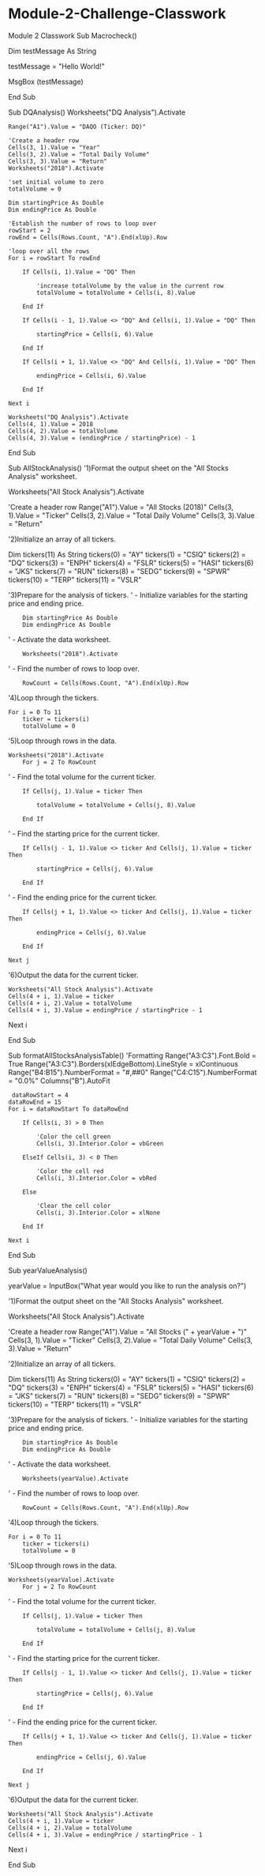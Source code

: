 # Module-2-Challenge-Classwork
Module 2 Classwork
Sub Macrocheck()

Dim testMessage As String

testMessage = "Hello World!"

MsgBox (testMessage)

End Sub

Sub DQAnalysis()
    Worksheets("DQ Analysis").Activate

    Range("A1").Value = "DAQO (Ticker: DQ)"

    'Create a header row
    Cells(3, 1).Value = "Year"
    Cells(3, 2).Value = "Total Daily Volume"
    Cells(3, 3).Value = "Return"
    Worksheets("2018").Activate

    'set initial volume to zero
    totalVolume = 0

    Dim startingPrice As Double
    Dim endingPrice As Double

    'Establish the number of rows to loop over
    rowStart = 2
    rowEnd = Cells(Rows.Count, "A").End(xlUp).Row

    'loop over all the rows
    For i = rowStart To rowEnd

        If Cells(i, 1).Value = "DQ" Then

            'increase totalVolume by the value in the current row
            totalVolume = totalVolume + Cells(i, 8).Value

        End If

        If Cells(i - 1, 1).Value <> "DQ" And Cells(i, 1).Value = "DQ" Then

            startingPrice = Cells(i, 6).Value

        End If

        If Cells(i + 1, 1).Value <> "DQ" And Cells(i, 1).Value = "DQ" Then

            endingPrice = Cells(i, 6).Value

        End If

    Next i

    Worksheets("DQ Analysis").Activate
    Cells(4, 1).Value = 2018
    Cells(4, 2).Value = totalVolume
    Cells(4, 3).Value = (endingPrice / startingPrice) - 1


End Sub

Sub AllStockAnalysis()
'1)Format the output sheet on the "All Stocks Analysis" worksheet.

Worksheets("All Stock Analysis").Activate

'Create a header row
Range("A1").Value = "All Stocks (2018)"
Cells(3, 1).Value = "Ticker"
Cells(3, 2).Value = "Total Daily Volume"
Cells(3, 3).Value = "Return"


'2)Initialize an array of all tickers.


Dim tickers(11) As String
    tickers(0) = "AY"
    tickers(1) = "CSIQ"
    tickers(2) = "DQ"
    tickers(3) = "ENPH"
    tickers(4) = "FSLR"
    tickers(5) = "HASI"
    tickers(6) = "JKS"
    tickers(7) = "RUN"
    tickers(8) = "SEDG"
    tickers(9) = "SPWR"
    tickers(10) = "TERP"
    tickers(11) = "VSLR"
    
    
'3)Prepare for the analysis of tickers.
'  - Initialize variables for the starting price and ending price.
        
        Dim startingPrice As Double
        Dim endingPrice As Double

'  - Activate the data worksheet.

        Worksheets("2018").Activate
        
'  - Find the number of rows to loop over.

        RowCount = Cells(Rows.Count, "A").End(xlUp).Row
        
'4)Loop through the tickers.
    
    For i = 0 To 11
        ticker = tickers(i)
        totalVolume = 0
        
'5)Loop through rows in the data.

    Worksheets("2018").Activate
        For j = 2 To RowCount
        
'  - Find the total volume for the current ticker.

        If Cells(j, 1).Value = ticker Then
            
            totalVolume = totalVolume + Cells(j, 8).Value
        
        End If
        

'  - Find the starting price for the current ticker.
        
        If Cells(j - 1, 1).Value <> ticker And Cells(j, 1).Value = ticker Then
            
            startingPrice = Cells(j, 6).Value
        
        End If
        
        
'  - Find the ending price for the current ticker.
        
        If Cells(j + 1, 1).Value <> ticker And Cells(j, 1).Value = ticker Then
            
            endingPrice = Cells(j, 6).Value
            
        End If
    
    Next j
    
        
            
'6)Output the data for the current ticker.

    Worksheets("All Stock Analysis").Activate
    Cells(4 + i, 1).Value = ticker
    Cells(4 + i, 2).Value = totalVolume
    Cells(4 + i, 3).Value = endingPrice / startingPrice - 1

Next i


End Sub


Sub formatAllStocksAnalysisTable()
    'Formatting
    Range("A3:C3").Font.Bold = True
    Range("A3:C3").Borders(xlEdgeBottom).LineStyle = xlContinuous
    Range("B4:B15").NumberFormat = "#,##0"
    Range("C4:C15").NumberFormat = "0.0%"
    Columns("B").AutoFit
    
     dataRowStart = 4
    dataRowEnd = 15
    For i = dataRowStart To dataRowEnd

        If Cells(i, 3) > 0 Then

            'Color the cell green
            Cells(i, 3).Interior.Color = vbGreen

        ElseIf Cells(i, 3) < 0 Then

            'Color the cell red
            Cells(i, 3).Interior.Color = vbRed

        Else

            'Clear the cell color
            Cells(i, 3).Interior.Color = xlNone

        End If

    Next i
    
    

End Sub

Sub yearValueAnalysis()

yearValue = InputBox("What year would you like to run the analysis on?")

'1)Format the output sheet on the "All Stocks Analysis" worksheet.

Worksheets("All Stock Analysis").Activate

'Create a header row
Range("A1").Value = "All Stocks (" + yearValue + ")"
Cells(3, 1).Value = "Ticker"
Cells(3, 2).Value = "Total Daily Volume"
Cells(3, 3).Value = "Return"


'2)Initialize an array of all tickers.


Dim tickers(11) As String
    tickers(0) = "AY"
    tickers(1) = "CSIQ"
    tickers(2) = "DQ"
    tickers(3) = "ENPH"
    tickers(4) = "FSLR"
    tickers(5) = "HASI"
    tickers(6) = "JKS"
    tickers(7) = "RUN"
    tickers(8) = "SEDG"
    tickers(9) = "SPWR"
    tickers(10) = "TERP"
    tickers(11) = "VSLR"
    
    
'3)Prepare for the analysis of tickers.
'  - Initialize variables for the starting price and ending price.
        
        Dim startingPrice As Double
        Dim endingPrice As Double

'  - Activate the data worksheet.

        Worksheets(yearValue).Activate
        
'  - Find the number of rows to loop over.

        RowCount = Cells(Rows.Count, "A").End(xlUp).Row
        
'4)Loop through the tickers.
    
    For i = 0 To 11
        ticker = tickers(i)
        totalVolume = 0
        
'5)Loop through rows in the data.

    Worksheets(yearValue).Activate
        For j = 2 To RowCount
        
'  - Find the total volume for the current ticker.

        If Cells(j, 1).Value = ticker Then
            
            totalVolume = totalVolume + Cells(j, 8).Value
        
        End If
        

'  - Find the starting price for the current ticker.
        
        If Cells(j - 1, 1).Value <> ticker And Cells(j, 1).Value = ticker Then
            
            startingPrice = Cells(j, 6).Value
        
        End If
        
        
'  - Find the ending price for the current ticker.
        
        If Cells(j + 1, 1).Value <> ticker And Cells(j, 1).Value = ticker Then
            
            endingPrice = Cells(j, 6).Value
            
        End If
    
    Next j
    
        
            
'6)Output the data for the current ticker.

    Worksheets("All Stock Analysis").Activate
    Cells(4 + i, 1).Value = ticker
    Cells(4 + i, 2).Value = totalVolume
    Cells(4 + i, 3).Value = endingPrice / startingPrice - 1

Next i


End Sub
